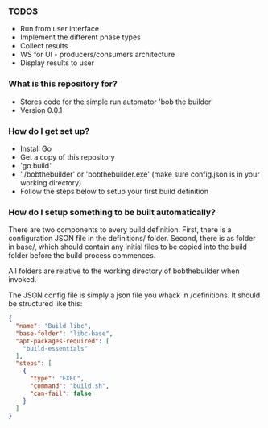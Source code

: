 ### TODOS ###
 - Run from user interface
 - Implement the different phase types
 - Collect results
 - WS for UI - producers/consumers architecture
 - Display results to user


### What is this repository for? ###

* Stores code for the simple run automator 'bob the builder'
* Version 0.0.1

### How do I get set up? ###

* Install Go
* Get a copy of this repository
* 'go build'
* './bobthebuilder' or 'bobthebuilder.exe' (make sure config.json is in your working directory)
* Follow the steps below to setup your first build definition


### How do I setup something to be built automatically? ###

There are two components to every build definition. First, there is a configuration JSON file in the definitions/ folder. Second, there is as folder in base/, which should contain any initial files to be copied into the build folder before the build process commences.

All folders are relative to the working directory of bobthebuilder when invoked.

The JSON config file is simply a json file you whack in /definitions. It should be structured like this:


```json
{
  "name": "Build libc",
  "base-folder": "libc-base",
  "apt-packages-required": [
    "build-essentials"
  ],
  "steps": [
    {
      "type": "EXEC",
      "command": "build.sh",
      "can-fail": false
    }
  ]
}
```
